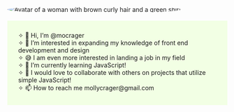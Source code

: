 <div>
  <img src="#" alt="Avatar of a woman with brown curly hair and a green shirt" style="border-radius: 50%">
</div><br/>
<div class="about-me-box" style="background-color:#f2ffe4; padding: 25px;">
&#10023; 👋 Hi, I’m @mocrager<br/>
&#10023; 👀 I’m interested in expanding my knowledge of front end development and design <br/>
&#10023; 😅 I am even more interested in landing a job in my field <br/>
&#10023; 🌱 I’m currently learning JavaScript!<br/>
&#10023; 💞️ I would love to collaborate with others on projects that utilize simple JavaScript!<br/>
&#10023; 📫 How to reach me mollycrager@gmail.com<br/>
</div>
<!---
mocrager/mocrager is a ✨ special ✨ repository because its `README.md` (this file) appears on your GitHub profile.
You can click the Preview link to take a look at your changes.
--->
